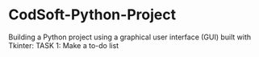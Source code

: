 # CodSoft-Python-Project
Building a Python project using a graphical user interface (GUI) built with Tkinter:
TASK 1: Make a to-do list 

